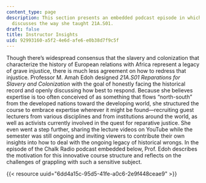 ```yaml
---
content_type: page
description: This section presents an embedded podcast episode in which Prof. Edoh
  discusses the way she taught 21A.S01.
draft: false
title: Instructor Insights
uid: 92993160-a5f2-4e6d-afe6-e0b38d7f9c5f
---
```

Though there’s widespread consensus that the slavery and colonization that characterize the history of European relations with Africa represent a legacy of grave injustice, there is much less agreement on how to redress that injustice. Professor M. Amah Edoh designed *21A.S01 Reparations for Slavery and Colonization* with the goal of honestly facing the historical record and openly discussing how best to respond. Because she believes expertise is too often conceived of as something that flows “north-south” from the developed nations toward the developing world, she structured the course to embrace expertise wherever it might be found—recruiting guest lecturers from various disciplines and from institutions around the world, as well as activists currently involved in the quest for reparative justice. She even went a step further, sharing the lecture videos on YouTube while the semester was still ongoing and inviting viewers to contribute their own insights into how to deal with the ongoing legacy of historical wrongs. In the episode of the Chalk Radio podcast embedded below, Prof. Edoh describes the motivation for this innovative course structure and reflects on the challenges of grappling with such a sensitive subject. 

{{< resource uuid="6dd4a15c-95d5-41fe-a0c6-2e9f448ceae9" >}}
